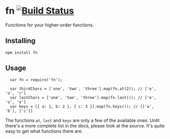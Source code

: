 # fn [![Build Status](https://secure.travis-ci.org/jakobmattsson/fn.png)](http://travis-ci.org/jakobmattsson/fn)

Functions for your higher-order functions.



## Installing

`npm install fn`



## Usage

```
  var fn = require('fn');

  var thirdChars = ['one', 'two', 'three'].map(fn.at(2)); // ['e', 'o', 'r']
  var lastChars = ['one', 'two', 'three'].map(fn.last()); // ['e', 'o', 'e']
  var keys = [{ a: 1, b: 2 }, { c: 3 }].map(fn.keys()); // [['a', 'b'], ['c']]
```

The functions `at`, `last` and `keys` are only a few of the available ones.
Until there's a more complete list in the docs, please look at the source. It's quite easy to get what functions there are.
